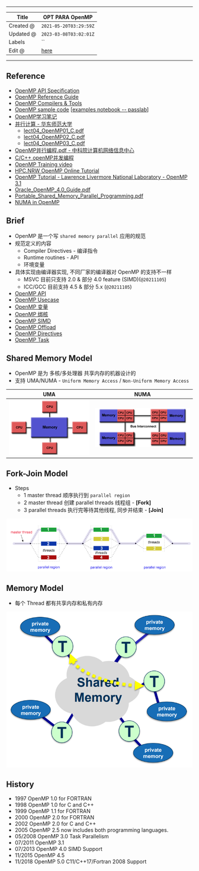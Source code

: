 -----

| Title     | OPT PARA OpenMP                                     |
| --------- | --------------------------------------------------- |
| Created @ | `2021-05-20T03:29:59Z`                              |
| Updated @ | `2023-03-08T03:02:01Z`                              |
| Labels    | \`\`                                                |
| Edit @    | [here](https://github.com/junxnone/xwiki/issues/23) |

-----

## Reference

  - [OpenMP API Specification](https://www.openmp.org/specifications/)
  - [OpenMP Reference
    Guide](https://www.openmp.org/resources/refguides/)
  - [OpenMP Compilers &
    Tools](https://www.openmp.org/resources/openmp-compilers-tools/)
  - [OpenMP sample
    code](https://github.com/OpenMP/Examples/tree/main/sources)
    \[[examples notebook --
    passlab](https://passlab.github.io/Examples/intro.html)\]
  - [OpenMP学习笔记](https://blog.csdn.net/qq_40379678/article/details/107788716)
  - [并行计算 - 华东师范大学 ](http://math.ecnu.edu.cn/~jypan/Teaching/ParaComp/)
      - [lect04\_OpenMP01\_C.pdf](https://github.com/junxnone/tech-io/files/6613360/lect04_OpenMP01_C.pdf)
      - [lect04\_OpenMP02\_C.pdf](https://github.com/junxnone/tech-io/files/6613361/lect04_OpenMP02_C.pdf)
      - [lect04\_OpenMP03\_C.pdf](https://github.com/junxnone/tech-io/files/6613363/lect04_OpenMP03_C.pdf)
  - [OpenMP并行编程.pdf -
    中科院计算机网络信息中心](https://github.com/junxnone/tech-io/files/6986206/OpenMP.pdf)
  - [C/C++
    openMP并发编程](https://blog.csdn.net/qq_30024069/article/details/93355022)
  - [OpenMP Training
    video](https://www.youtube.com/watch?v=nE-xN4Bf8XI&list=PLLX-Q6B8xqZ8n8bwjGdzBJ25X2utwnoEG)
  - [HPC.NRW OpenMP Online
    Tutorial](https://hpc-wiki.info/hpc/OpenMP_in_Small_Bites)
  - [OpenMP Tutorial - Lawrence Livermore National Laboratory -
    OpenMP 3.1](https://hpc.llnl.gov/tuts/openMP/)
  - [Oracle\_OpenMP\_4.0\_Guide.pdf](https://github.com/junxnone/linuxwiki/files/7490883/Oracle_OpenMP_4.0_Guide.pdf)
  - [Portable\_Shared\_Memory\_Parallel\_Programming.pdf](https://github.com/junxnone/linuxwiki/files/7491145/Portable_Shared_Memory_Parallel_Programming.pdf)
  - [NUMA in
    OpenMP](https://www.openmp.org/wp-content/uploads/OpenMPBoothTalks-SC21-Ruud-NUMA.part_.1.pdf)

## Brief

  - OpenMP 是一个写 `shared memory parallel` 应用的规范
  - 规范定义的内容
      - Compiler Directives - 编译指令
      - Runtime routines - API
      - 环境变量
  - 具体实现由编译器实现, 不同厂家的编译器对 OpenMP 的支持不一样
      - MSVC 目前只支持 2.0 & 部分 4.0 feature (SIMD)(`@20211105`)
      - ICC/GCC 目前支持 4.5 & 部分 5.x (`@20211105`)
  - [OpenMP API](/OpenMP_API)
  - [OpenMP Usecase](/OpenMP_Usecase)
  - [OpenMP 变量](/OpenMP_变量)
  - [OpenMP 绑核](/OpenMP_Bind_Core)
  - [OpenMP SIMD](/OpenMP_SIMD)
  - [OpenMP Offload](/OpenMP_Offload)
  - [OpenMP Directives](OpenMP_Directives)
  - [OpenMP Task](/OpenMP_Task)

## Shared Memory Model

  - OpenMP 是为 多核/多处理器 共享内存的机器设计的
  - 支持 UMA/NUMA - `Uniform Memory Access` / `Non-Uniform Memory Access`

| UMA                                                          | NUMA                                                         |
| ------------------------------------------------------------ | ------------------------------------------------------------ |
| ![image](media/419b97c568258067d90f02dd211666b8e99f1db2.png) | ![image](media/9cd8f832f2b6896b6d7b4f5124efcdc893fcae2c.png) |

## Fork-Join Model

  - Steps
      - 1 master thread 顺序执行到 `parallel region`
      - 2 master thread 创建 parallel threads 线程组 - **\[Fork\]**
      - 3 parallel threads 执行完等待其他线程, 同步并结束 - **\[Join\]**

![image](media/c206e2d7ebb7b2058015890addedb25948a57625.png)

## Memory Model

  - 每个 Thread 都有共享内存和私有内存

![image](media/5c1444665ab1b43feb989dafbd46aa55568e23b5.png)

## History

  - 1997 OpenMP 1.0 for FORTRAN
  - 1998 OpenMP 1.0 for C and C++
  - 1999 OpenMP 1.1 for FORTRAN
  - 2000 OpenMP 2.0 for FORTRAN
  - 2002 OpenMP 2.0 for C and C++
  - 2005 OpenMP 2.5 now includes both programming languages.
  - 05/2008 OpenMP 3.0 Task Parallelism
  - 07/2011 OpenMP 3.1
  - 07/2013 OpenMP 4.0 SIMD Support
  - 11/2015 OpenMP 4.5
  - 11/2018 OpenMP 5.0 C11/C++17/Fortran 2008 Support
